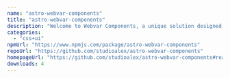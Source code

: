 ```yaml
---
name: "astro-webvar-components"
title: "astro-webvar-components"
description: "Welcome to Webvar Components, a unique solution designed to simplify web development for everyone. As a developer, I've seen firsthand the challenges of maintaining personal and small business websites. The advent of Astro JS opened a new world of possibi"
categories:
  - "css+ui"
npmUrl: "https://www.npmjs.com/package/astro-webvar-components"
repoUrl: "https://github.com/studioalex/astro-webvar-components"
homepageUrl: "https://github.com/studioalex/astro-webvar-components#readme"
downloads: 4
---
```

